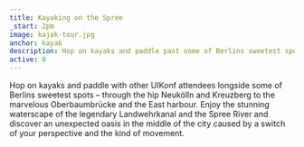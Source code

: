 ```yaml
---
title: Kayaking on the Spree
_start: 2pm
image: kajak-tour.jpg
anchor: kayak
description: Hop on kayaks and paddle past some of Berlins sweetest spots
active: 0
---
```


<p>
  Hop on kayaks and paddle with other UIKonf attendees longside some of Berlins sweetest spots – through the hip Neukölln and Kreuzberg to the marvelous Oberbaumbrücke and the East harbour. Enjoy the stunning waterscape of the legendary Landwehrkanal and the Spree River and discover an unexpected oasis in the middle of the city caused by a switch of your perspective and the kind of movement. 
</p>